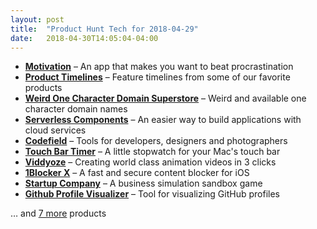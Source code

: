```yaml
---
layout: post
title:  "Product Hunt Tech for 2018-04-29"
date:   2018-04-30T14:05:04-04:00
---
```


* **[Motivation](https://www.producthunt.com/posts/motivation-2?utm_campaign=producthunt-api&utm_medium=api&utm_source=Application%3A+Daily+Digest+RSS+%28ID%3A+3202%29)** – An app that makes you want to beat procrastination
* **[Product Timelines](https://www.producthunt.com/posts/product-timelines?utm_campaign=producthunt-api&utm_medium=api&utm_source=Application%3A+Daily+Digest+RSS+%28ID%3A+3202%29)** – Feature timelines from some of our favorite products
* **[Weird One Character Domain Superstore](https://www.producthunt.com/posts/weird-one-character-domain-superstore?utm_campaign=producthunt-api&utm_medium=api&utm_source=Application%3A+Daily+Digest+RSS+%28ID%3A+3202%29)** – Weird and available one character domain names
* **[Serverless Components](https://www.producthunt.com/posts/serverless-components?utm_campaign=producthunt-api&utm_medium=api&utm_source=Application%3A+Daily+Digest+RSS+%28ID%3A+3202%29)** – An easier way to build applications with cloud services
* **[Codefield](https://www.producthunt.com/posts/codefield?utm_campaign=producthunt-api&utm_medium=api&utm_source=Application%3A+Daily+Digest+RSS+%28ID%3A+3202%29)** – Tools for developers, designers and photographers
* **[Touch Bar Timer](https://www.producthunt.com/posts/touch-bar-timer?utm_campaign=producthunt-api&utm_medium=api&utm_source=Application%3A+Daily+Digest+RSS+%28ID%3A+3202%29)** – A little stopwatch for your Mac's touch bar
* **[Viddyoze](https://www.producthunt.com/posts/viddyoze-2?utm_campaign=producthunt-api&utm_medium=api&utm_source=Application%3A+Daily+Digest+RSS+%28ID%3A+3202%29)** – Creating world class animation videos in 3 clicks
* **[1Blocker X](https://www.producthunt.com/posts/1blocker-x?utm_campaign=producthunt-api&utm_medium=api&utm_source=Application%3A+Daily+Digest+RSS+%28ID%3A+3202%29)** – A fast and secure content blocker for iOS
* **[Startup Company](https://www.producthunt.com/posts/startup-company-2?utm_campaign=producthunt-api&utm_medium=api&utm_source=Application%3A+Daily+Digest+RSS+%28ID%3A+3202%29)** – A business simulation sandbox game
* **[Github Profile Visualizer](https://www.producthunt.com/posts/github-profile-visualizer?utm_campaign=producthunt-api&utm_medium=api&utm_source=Application%3A+Daily+Digest+RSS+%28ID%3A+3202%29)** – Tool for visualizing GitHub profiles

… and [7 more](https://www.producthunt.com/tech) products